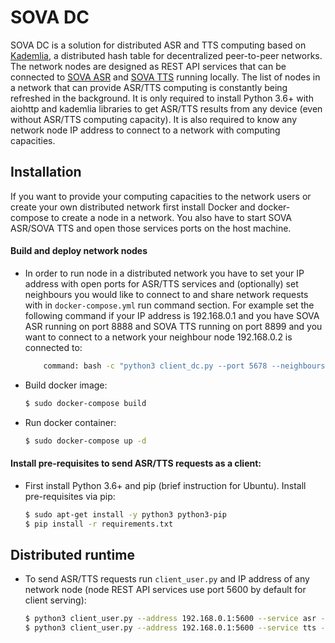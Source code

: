 # SOVA DC

SOVA DC is a solution for distributed ASR and TTS computing based on [Kademlia](https://en.wikipedia.org/wiki/Kademlia), a distributed hash table for decentralized peer-to-peer networks. The network nodes are designed as REST API services that can be connected to [SOVA ASR](https://github.com/sovaai/sova-asr) and [SOVA TTS](https://github.com/sovaai/sova-tts) running locally. The list of nodes in a network that can provide ASR/TTS computing is constantly being refreshed in the background. It is only required to install Python 3.6+ with aiohttp and kademlia libraries to get ASR/TTS results from any device (even without ASR/TTS computing capacity). It is also required to know any network node IP address to connect to a network with computing capacities.

## Installation

If you want to provide your computing capacities to the network users or create your own distributed network first install Docker and docker-compose to create a node in a network. You also have to start SOVA ASR/SOVA TTS and open those services ports on the host machine.

#### Build and deploy network nodes

*   In order to run node in a distributed network you have to set your IP address with open ports for ASR/TTS services and (optionally) set neighbours you would like to connect to and share network requests with in `docker-compose.yml` run command section. For example set the following command if your IP address is 192.168.0.1 and you have SOVA ASR running on port 8888 and SOVA TTS running on port 8899 and you want to connect to a network your neighbour node 192.168.0.2 is connected to:
     ```bash
         command: bash -c "python3 client_dc.py --port 5678 --neighbours 192.168.0.2:5678 --services asr/cpu/192.168.0.1:8888,tts/gpu/192.168.0.1:8899"
     ```

*   Build docker image:
     ```bash
     $ sudo docker-compose build
     ```

*	Run docker container:
     ```bash
     $ sudo docker-compose up -d
     ```

#### Install pre-requisites to send ASR/TTS requests as a client:

*   First install Python 3.6+ and pip (brief instruction for Ubuntu). Install pre-requisites via pip:
     ```bash
     $ sudo apt-get install -y python3 python3-pip
     $ pip install -r requirements.txt
     ```

## Distributed runtime

*   To send ASR/TTS requests run `client_user.py` and IP address of any network node (node REST API services use port 5600 by default for client serving):

     ```bash
     $ python3 client_user.py --address 192.168.0.1:5600 --service asr --file Data/test.wav
     $ python3 client_user.py --address 192.168.0.1:5600 --service tts --text "Добрый день"
     ```
